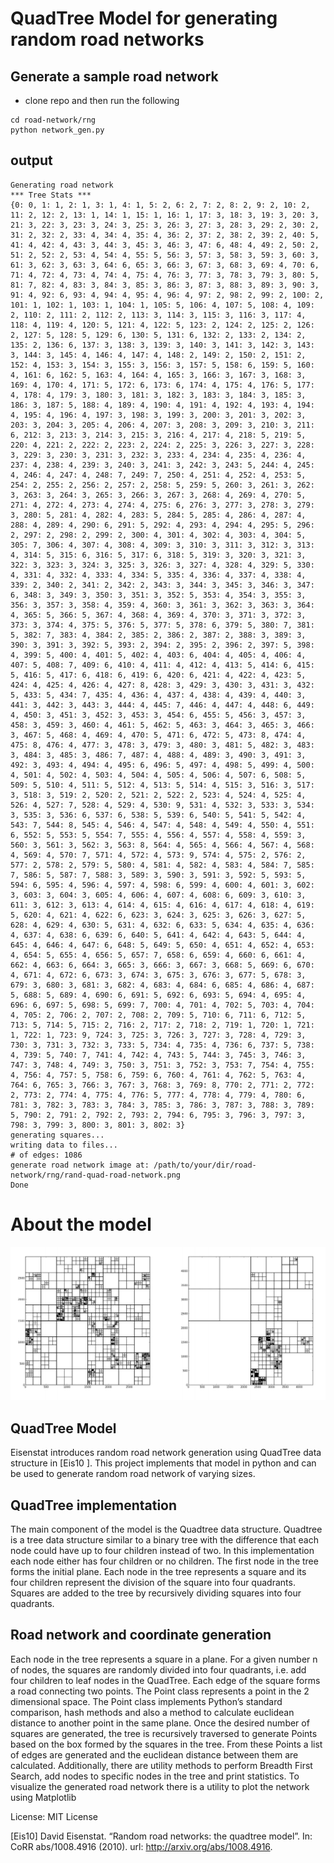 # QuadTree Model for generating random road networks

## Generate a sample road network

- clone repo and then run the following
```
cd road-network/rng
python network_gen.py
```

## output
```
Generating road network
*** Tree Stats ***
{0: 0, 1: 1, 2: 1, 3: 1, 4: 1, 5: 2, 6: 2, 7: 2, 8: 2, 9: 2, 10: 2, 11: 2, 12: 2, 13: 1, 14: 1, 15: 1, 16: 1, 17: 3, 18: 3, 19: 3, 20: 3, 21: 3, 22: 3, 23: 3, 24: 3, 25: 3, 26: 3, 27: 3, 28: 3, 29: 2, 30: 2, 31: 2, 32: 2, 33: 4, 34: 4, 35: 4, 36: 2, 37: 2, 38: 2, 39: 2, 40: 5, 41: 4, 42: 4, 43: 3, 44: 3, 45: 3, 46: 3, 47: 6, 48: 4, 49: 2, 50: 2, 51: 2, 52: 2, 53: 4, 54: 4, 55: 5, 56: 3, 57: 3, 58: 3, 59: 3, 60: 3, 61: 3, 62: 3, 63: 3, 64: 6, 65: 3, 66: 3, 67: 3, 68: 3, 69: 4, 70: 6, 71: 4, 72: 4, 73: 4, 74: 4, 75: 4, 76: 3, 77: 3, 78: 3, 79: 3, 80: 5, 81: 7, 82: 4, 83: 3, 84: 3, 85: 3, 86: 3, 87: 3, 88: 3, 89: 3, 90: 3, 91: 4, 92: 6, 93: 4, 94: 4, 95: 4, 96: 4, 97: 2, 98: 2, 99: 2, 100: 2, 101: 1, 102: 1, 103: 1, 104: 1, 105: 5, 106: 4, 107: 5, 108: 4, 109: 2, 110: 2, 111: 2, 112: 2, 113: 3, 114: 3, 115: 3, 116: 3, 117: 4, 118: 4, 119: 4, 120: 5, 121: 4, 122: 5, 123: 2, 124: 2, 125: 2, 126: 2, 127: 5, 128: 5, 129: 6, 130: 5, 131: 6, 132: 2, 133: 2, 134: 2, 135: 2, 136: 6, 137: 3, 138: 3, 139: 3, 140: 3, 141: 3, 142: 3, 143: 3, 144: 3, 145: 4, 146: 4, 147: 4, 148: 2, 149: 2, 150: 2, 151: 2, 152: 4, 153: 3, 154: 3, 155: 3, 156: 3, 157: 5, 158: 6, 159: 5, 160: 4, 161: 6, 162: 5, 163: 4, 164: 4, 165: 3, 166: 3, 167: 3, 168: 3, 169: 4, 170: 4, 171: 5, 172: 6, 173: 6, 174: 4, 175: 4, 176: 5, 177: 4, 178: 4, 179: 3, 180: 3, 181: 3, 182: 3, 183: 3, 184: 3, 185: 3, 186: 3, 187: 5, 188: 4, 189: 4, 190: 4, 191: 4, 192: 4, 193: 4, 194: 4, 195: 4, 196: 4, 197: 3, 198: 3, 199: 3, 200: 3, 201: 3, 202: 3, 203: 3, 204: 3, 205: 4, 206: 4, 207: 3, 208: 3, 209: 3, 210: 3, 211: 6, 212: 3, 213: 3, 214: 3, 215: 3, 216: 4, 217: 4, 218: 5, 219: 5, 220: 4, 221: 2, 222: 2, 223: 2, 224: 2, 225: 3, 226: 3, 227: 3, 228: 3, 229: 3, 230: 3, 231: 3, 232: 3, 233: 4, 234: 4, 235: 4, 236: 4, 237: 4, 238: 4, 239: 3, 240: 3, 241: 3, 242: 3, 243: 5, 244: 4, 245: 4, 246: 4, 247: 4, 248: 7, 249: 7, 250: 4, 251: 4, 252: 4, 253: 5, 254: 2, 255: 2, 256: 2, 257: 2, 258: 5, 259: 5, 260: 3, 261: 3, 262: 3, 263: 3, 264: 3, 265: 3, 266: 3, 267: 3, 268: 4, 269: 4, 270: 5, 271: 4, 272: 4, 273: 4, 274: 4, 275: 6, 276: 3, 277: 3, 278: 3, 279: 3, 280: 5, 281: 4, 282: 4, 283: 5, 284: 5, 285: 4, 286: 4, 287: 4, 288: 4, 289: 4, 290: 6, 291: 5, 292: 4, 293: 4, 294: 4, 295: 5, 296: 2, 297: 2, 298: 2, 299: 2, 300: 4, 301: 4, 302: 4, 303: 4, 304: 5, 305: 7, 306: 4, 307: 4, 308: 4, 309: 3, 310: 3, 311: 3, 312: 3, 313: 4, 314: 5, 315: 6, 316: 5, 317: 6, 318: 5, 319: 3, 320: 3, 321: 3, 322: 3, 323: 3, 324: 3, 325: 3, 326: 3, 327: 4, 328: 4, 329: 5, 330: 4, 331: 4, 332: 4, 333: 4, 334: 5, 335: 4, 336: 4, 337: 4, 338: 4, 339: 2, 340: 2, 341: 2, 342: 2, 343: 3, 344: 3, 345: 3, 346: 3, 347: 6, 348: 3, 349: 3, 350: 3, 351: 3, 352: 5, 353: 4, 354: 3, 355: 3, 356: 3, 357: 3, 358: 4, 359: 4, 360: 3, 361: 3, 362: 3, 363: 3, 364: 4, 365: 5, 366: 5, 367: 4, 368: 4, 369: 4, 370: 3, 371: 3, 372: 3, 373: 3, 374: 4, 375: 5, 376: 5, 377: 5, 378: 6, 379: 5, 380: 7, 381: 5, 382: 7, 383: 4, 384: 2, 385: 2, 386: 2, 387: 2, 388: 3, 389: 3, 390: 3, 391: 3, 392: 5, 393: 2, 394: 2, 395: 2, 396: 2, 397: 5, 398: 4, 399: 5, 400: 4, 401: 5, 402: 4, 403: 6, 404: 4, 405: 4, 406: 4, 407: 5, 408: 7, 409: 6, 410: 4, 411: 4, 412: 4, 413: 5, 414: 6, 415: 5, 416: 5, 417: 6, 418: 6, 419: 6, 420: 6, 421: 4, 422: 4, 423: 5, 424: 4, 425: 4, 426: 4, 427: 8, 428: 3, 429: 3, 430: 3, 431: 3, 432: 5, 433: 5, 434: 7, 435: 4, 436: 4, 437: 4, 438: 4, 439: 4, 440: 3, 441: 3, 442: 3, 443: 3, 444: 4, 445: 7, 446: 4, 447: 4, 448: 6, 449: 4, 450: 3, 451: 3, 452: 3, 453: 3, 454: 6, 455: 5, 456: 3, 457: 3, 458: 3, 459: 3, 460: 4, 461: 5, 462: 5, 463: 3, 464: 3, 465: 3, 466: 3, 467: 5, 468: 4, 469: 4, 470: 5, 471: 6, 472: 5, 473: 8, 474: 4, 475: 8, 476: 4, 477: 3, 478: 3, 479: 3, 480: 3, 481: 5, 482: 3, 483: 3, 484: 3, 485: 3, 486: 7, 487: 4, 488: 4, 489: 3, 490: 3, 491: 3, 492: 3, 493: 4, 494: 4, 495: 6, 496: 5, 497: 4, 498: 5, 499: 4, 500: 4, 501: 4, 502: 4, 503: 4, 504: 4, 505: 4, 506: 4, 507: 6, 508: 5, 509: 5, 510: 4, 511: 5, 512: 4, 513: 5, 514: 4, 515: 3, 516: 3, 517: 3, 518: 3, 519: 2, 520: 2, 521: 2, 522: 2, 523: 4, 524: 4, 525: 4, 526: 4, 527: 7, 528: 4, 529: 4, 530: 9, 531: 4, 532: 3, 533: 3, 534: 3, 535: 3, 536: 6, 537: 6, 538: 5, 539: 6, 540: 5, 541: 5, 542: 4, 543: 7, 544: 8, 545: 4, 546: 4, 547: 4, 548: 4, 549: 4, 550: 4, 551: 6, 552: 5, 553: 5, 554: 7, 555: 4, 556: 4, 557: 4, 558: 4, 559: 3, 560: 3, 561: 3, 562: 3, 563: 8, 564: 4, 565: 4, 566: 4, 567: 4, 568: 4, 569: 4, 570: 7, 571: 4, 572: 4, 573: 9, 574: 4, 575: 2, 576: 2, 577: 2, 578: 2, 579: 5, 580: 4, 581: 4, 582: 4, 583: 4, 584: 7, 585: 7, 586: 5, 587: 7, 588: 3, 589: 3, 590: 3, 591: 3, 592: 5, 593: 5, 594: 6, 595: 4, 596: 4, 597: 4, 598: 6, 599: 4, 600: 4, 601: 3, 602: 3, 603: 3, 604: 3, 605: 4, 606: 4, 607: 4, 608: 6, 609: 3, 610: 3, 611: 3, 612: 3, 613: 4, 614: 4, 615: 4, 616: 4, 617: 4, 618: 4, 619: 5, 620: 4, 621: 4, 622: 6, 623: 3, 624: 3, 625: 3, 626: 3, 627: 5, 628: 4, 629: 4, 630: 5, 631: 4, 632: 6, 633: 5, 634: 4, 635: 4, 636: 4, 637: 4, 638: 6, 639: 6, 640: 5, 641: 4, 642: 4, 643: 5, 644: 4, 645: 4, 646: 4, 647: 6, 648: 5, 649: 5, 650: 4, 651: 4, 652: 4, 653: 4, 654: 5, 655: 4, 656: 5, 657: 7, 658: 6, 659: 4, 660: 6, 661: 4, 662: 4, 663: 6, 664: 3, 665: 3, 666: 3, 667: 3, 668: 5, 669: 6, 670: 4, 671: 4, 672: 6, 673: 3, 674: 3, 675: 3, 676: 3, 677: 5, 678: 3, 679: 3, 680: 3, 681: 3, 682: 4, 683: 4, 684: 6, 685: 4, 686: 4, 687: 5, 688: 5, 689: 4, 690: 6, 691: 5, 692: 6, 693: 5, 694: 4, 695: 4, 696: 6, 697: 5, 698: 5, 699: 7, 700: 4, 701: 4, 702: 5, 703: 4, 704: 4, 705: 2, 706: 2, 707: 2, 708: 2, 709: 5, 710: 6, 711: 6, 712: 5, 713: 5, 714: 5, 715: 2, 716: 2, 717: 2, 718: 2, 719: 1, 720: 1, 721: 1, 722: 1, 723: 9, 724: 3, 725: 3, 726: 3, 727: 3, 728: 4, 729: 3, 730: 3, 731: 3, 732: 3, 733: 5, 734: 4, 735: 4, 736: 6, 737: 5, 738: 4, 739: 5, 740: 7, 741: 4, 742: 4, 743: 5, 744: 3, 745: 3, 746: 3, 747: 3, 748: 4, 749: 3, 750: 3, 751: 3, 752: 3, 753: 7, 754: 4, 755: 4, 756: 4, 757: 5, 758: 6, 759: 6, 760: 4, 761: 4, 762: 5, 763: 4, 764: 6, 765: 3, 766: 3, 767: 3, 768: 3, 769: 8, 770: 2, 771: 2, 772: 2, 773: 2, 774: 4, 775: 4, 776: 5, 777: 4, 778: 4, 779: 4, 780: 6, 781: 3, 782: 3, 783: 3, 784: 3, 785: 3, 786: 3, 787: 3, 788: 3, 789: 5, 790: 2, 791: 2, 792: 2, 793: 2, 794: 6, 795: 3, 796: 3, 797: 3, 798: 3, 799: 3, 800: 3, 801: 3, 802: 3}
generating squares...
writing data to files...
# of edges: 1086
generate road network image at: /path/to/your/dir/road-network/rng/rand-quad-road-network.png
Done
```

# About the model

![ScreenShot](/sample-network.png)

## QuadTree Model
Eisenstat introduces random road network generation using QuadTree data structure in [Eis10 ]. This project
implements that model in python and can be used to generate random road network of varying sizes.

## QuadTree implementation
The main component of the model is the Quadtree data structure. Quadtree is a tree data structure similar
to a binary tree with the difference that each node could have up to four children instead of two. In this
implementation each node either has four children or no children. The first node in the tree forms the initial
plane. Each node in the tree represents a square and its four children represent the division of the square
into four quadrants. Squares are added to the tree by recursively dividing squares into four quadrants.

## Road network and coordinate generation
Each node in the tree represents a square in a plane. For a given number n of nodes, the squares are randomly divided
into four quadrants, i.e. add four children to leaf nodes in the QuadTree. Each edge of the square forms
a road connecting two points. The Point class represents a point in the 2 dimensional
space. The Point class implements Python’s standard comparison, hash methods and also a method to
calculate euclidean distance to another point in the same plane. Once the desired number of squares are
generated, the tree is recursively traversed to generate Points based on the box formed
by the squares in the tree. From these Points a list of edges are generated and the euclidean
distance between them are calculated. Additionally, there are utility methods to perform Breadth First Search, add
nodes to specific nodes in the tree and print statistics. To visualize the generated road network there is
a utility to plot the network using Matplotlib

License: MIT License

[Eis10] David Eisenstat. “Random road networks: the quadtree model”. In: CoRR abs/1008.4916 (2010).
url: http://arxiv.org/abs/1008.4916.
